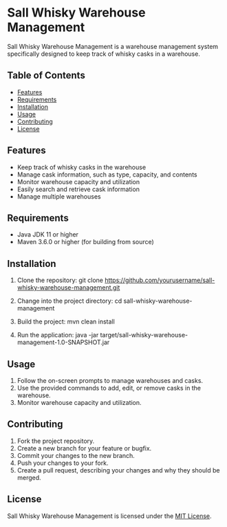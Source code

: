 # Sall Whisky Warehouse Management

Sall Whisky Warehouse Management is a warehouse management system specifically designed to keep track of whisky casks in a warehouse.

## Table of Contents

- [Features](#features)
- [Requirements](#requirements)
- [Installation](#installation)
- [Usage](#usage)
- [Contributing](#contributing)
- [License](#license)

## Features

- Keep track of whisky casks in the warehouse
- Manage cask information, such as type, capacity, and contents
- Monitor warehouse capacity and utilization
- Easily search and retrieve cask information
- Manage multiple warehouses

## Requirements

- Java JDK 11 or higher
- Maven 3.6.0 or higher (for building from source)

## Installation

1. Clone the repository:
git clone https://github.com/yourusername/sall-whisky-warehouse-management.git

2. Change into the project directory:
cd sall-whisky-warehouse-management

3. Build the project:
mvn clean install

4. Run the application:
java -jar target/sall-whisky-warehouse-management-1.0-SNAPSHOT.jar

## Usage

1. Follow the on-screen prompts to manage warehouses and casks.
2. Use the provided commands to add, edit, or remove casks in the warehouse.
3. Monitor warehouse capacity and utilization.

## Contributing

1. Fork the project repository.
2. Create a new branch for your feature or bugfix.
3. Commit your changes to the new branch.
4. Push your changes to your fork.
5. Create a pull request, describing your changes and why they should be merged.

## License

Sall Whisky Warehouse Management is licensed under the [MIT License](LICENSE).
